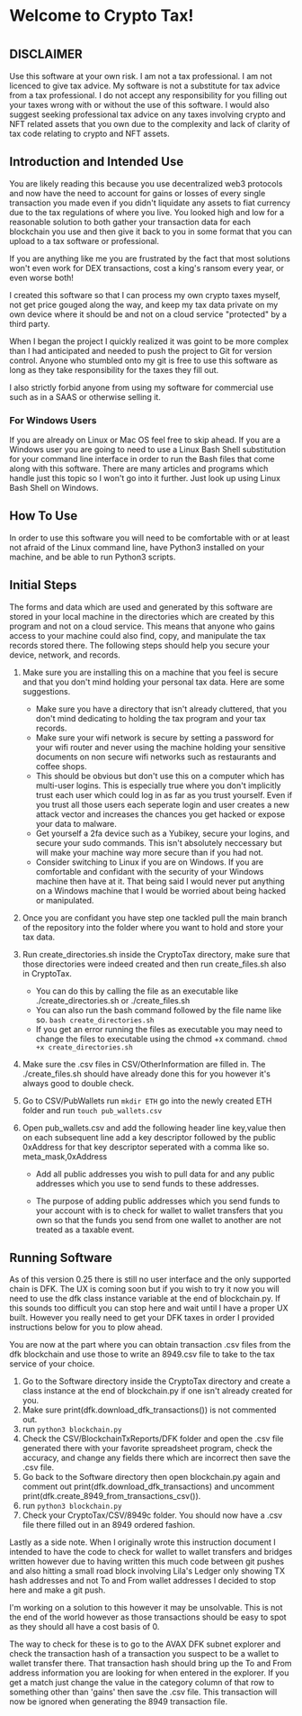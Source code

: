 <h1 style="text-aligh: center">Welcome to Crypto Tax!<h1>

## **DISCLAIMER**

Use this software at your own risk. I am not a tax professional. I am not licenced to give tax advice. My software is not a substitute for tax advice from a tax professional. I do not accept any responsibility for you filling out your taxes wrong with or without the use of this software. I would also suggest seeking professional tax advice on any taxes involving crypto and NFT related assets that you own due to the complexity and lack of clarity of tax code relating to crypto and NFT assets.

## **Introduction and Intended Use** 

You are likely reading this because you use decentralized web3 protocols and now have the need to account for gains or losses of every single transaction you made even if you didn't liquidate any assets to fiat currency due to the tax regulations of where you live. You looked high and low for a reasonable solution to both gather your transaction data for each blockchain you use and then give it back to you in some format that you can upload to a tax software or professional. 

If you are anything like me you are frustrated by the fact that most solutions won't even work for DEX transactions, cost a king's ransom every year, or even worse both!

I created this software so that I can process my own crypto taxes myself, not get price gouged along the way, and keep my tax data private on my own device where it should be and not on a cloud service "protected" by a third party. 

When I began the project I quickly realized it was goint to be more complex than I had anticipated and needed to push the project to Git for version control. Anyone who stumbled onto my git is free to use this software as long as they take responsibility for the taxes they fill out. 

I also strictly forbid anyone from using my software for commercial use such as in a SAAS or otherwise selling it. 

### For Windows Users
If you are already on Linux or Mac OS feel free to skip ahead.
If you are a Windows user you are going to need to use a Linux Bash Shell substitution for your command line interface in order to run the Bash files that come along with this software. There are many articles and programs which handle just this topic so I won't go into it further. Just look up using Linux Bash Shell on Windows.


## **How To Use**

In order to use this software you will need to be comfortable with or at least not afraid of the Linux command line, have Python3 installed on your machine, and be able to run Python3 scripts.



## Initial Steps
The forms and data which are used and generated by this software are stored in your local machine in the directories which are created by this program and not on a cloud service. This means that anyone who gains access to your machine could also find, copy, and manipulate the tax records stored there. The following steps should help you secure your device, network, and records.

1. Make sure you are installing this on a machine that you feel is secure and that you don't mind holding your personal tax data. Here are some suggestions.

	- Make sure you have a directory that isn't already cluttered, that you don't mind dedicating to holding the tax program and your tax records.
	- Make sure your wifi network is secure by setting a password for your wifi router and never using the machine holding your sensitive documents on non secure wifi networks such as restaurants and coffee shops. 
	- This should be obvious but don't use this on a computer which has multi-user logins. This is especially true where you don't implicitly trust each user which could log in as far as you trust yourself. Even if you trust all those users each seperate login and user creates a new attack vector and increases the chances you get hacked or expose your data to malware.
	- Get yourself a 2fa device such as a Yubikey, secure your logins, and secure your sudo commands. This isn't absolutely neccessary but will make your machine way more secure than if you had not.
	- Consider switching to Linux if you are on Windows. If you are comfortable and confidant with the security of your Windows machine then have at it. That being said I would never put anything on a Windows machine that I would be worried about being hacked or manipulated. 

2. Once you are confidant you have step one tackled pull the main branch of the repository into the folder where you want to hold and store your tax data.

3. Run create_directories.sh inside the CryptoTax directory, make sure that those directories were indeed created and then run create_files.sh also in CryptoTax.
	
	- You can do this by calling the file as an executable like ./create_directories.sh or ./create_files.sh
	- You can also run the bash command followed by the file name like so. ``` bash create_directories.sh ```
	- If you get an error running the files as executable you may need to change the files to executable using the chmod +x command. ```chmod +x create_directories.sh```

4. Make sure the .csv files in CSV/OtherInformation are filled in. The ./create_files.sh should have already done this for you however it's always good to double check.

5. Go to CSV/PubWallets run ``` mkdir ETH ``` go into the newly created ETH folder and run ``` touch pub_wallets.csv ```

6. Open pub_wallets.csv and add the following header line key,value then on each subsequent line add a key descriptor followed by the public 0xAddress for that key descriptor seperated with a comma like so. meta_mask,0xAddress

	- Add all public addresses you wish to pull data for and any public addresses which you use to send funds to these addresses.
	
	- The purpose of adding public addresses which you send funds to your account with is to check for wallet to wallet transfers that you own so that the funds you send from one wallet to another are not treated as a taxable event.


## Running Software
As of this version 0.25 there is still no user interface and the only supported chain is DFK. The UX is coming soon but if you wish to try it now you will need to use the dfk class instance variable at the end of blockchain.py. If this sounds too difficult you can stop here and wait until I have a proper UX built. However you really need to get your DFK taxes in order I provided instructions below for you to plow ahead.

You are now at the part where you can obtain transaction .csv files from the dfk blockchain and use those to write an 8949.csv file to take to the tax service of your choice. 

1. Go to the Software directory inside the CryptoTax directory and create a class instance at the end of blockchain.py if one isn't already created for you.
2. Make sure print(dfk.download_dfk_transactions()) is not commented out.
3. run ``` python3 blockchain.py ```
4. Check the CSV/BlockchainTxReports/DFK folder and open the .csv file generated there with your favorite spreadsheet program, check the accuracy, and change any fields there which are incorrect then save the .csv file.
5. Go back to the Software directory then open blockchain.py again and comment out print(dfk.download_dfk_transactions) and uncomment print(dfk.create_8949_from_transactions_csv()).
6. run ``` python3 blockchain.py ```
7. Check your CryptoTax/CSV/8949c folder. You should now have a .csv file there filled out in an 8949 ordered fashion.


Lastly as a side note. When I originally wrote this instruction document I intended to have the code to check for wallet to wallet transfers and bridges written however due to having written this much code between git pushes and also hitting a small road block involving Lila's Ledger only showing TX hash addresses and not To and From wallet addresses I decided to stop here and make a git push. 

I'm working on a solution to this however it may be unsolvable. This is not the end of the world however as those transactions should be easy to spot as they should all have a cost basis of 0. 

The way to check for these is to go to the AVAX DFK subnet explorer and check the transaction hash of a transaction you suspect to be a wallet to wallet transfer there. That transaction hash should bring up the To and From address information you are looking for when entered in the explorer. If you get a match just change the value in the category column of that row to something other than 'gains' then save the .csv file. This transaction will now be ignored when generating the 8949 transaction file. 
